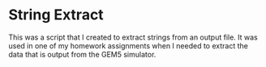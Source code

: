 # String Extract
This was a script that I created to extract strings from an output file. 
It was used in one of my homework assignments when I needed to extract the data that is output from the GEM5 simulator.
